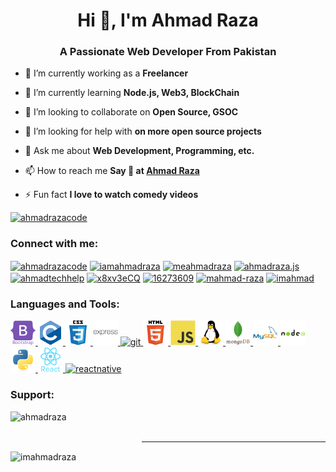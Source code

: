 <h1 align="center">Hi 👋, I'm Ahmad Raza</h1>
<h3 align="center">A Passionate Web Developer From Pakistan</h3>



- 🔭 I’m currently working as a **Freelancer**

- 🌱 I’m currently learning **Node.js, Web3, BlockChain**

- 👯 I’m looking to collaborate on **Open Source, GSOC**

- 🤝 I’m looking for help with **on more open source projects**

- 💬 Ask me about **Web Development, Programming, etc.**

- 📫 How to reach me **Say &#128075; at <a href="https://www.linkedin.com/in/iamahmadraza/" target="blank">Ahmad Raza</a>**

- ⚡ Fun fact **I love to watch comedy videos**

<p align="left"> <a href="https://twitter.com/ahmadrazacode" target="blank"><img src="https://img.shields.io/twitter/follow/ahmadrazacode?logo=twitter&style=for-the-badge" alt="ahmadrazacode" /></a> </p>


<h3 align="left">Connect with me:</h3>
<p align="left">
<a href="https://twitter.com/ahmadrazacode" target="blank"><img align="center" src="https://raw.githubusercontent.com/rahuldkjain/github-profile-readme-generator/master/src/images/icons/Social/twitter.svg" alt="ahmadrazacode" height="30" width="40" /></a>
<a href="https://linkedin.com/in/iamahmadraza" target="blank"><img align="center" src="https://raw.githubusercontent.com/rahuldkjain/github-profile-readme-generator/master/src/images/icons/Social/linked-in-alt.svg" alt="iamahmadraza" height="30" width="40" /></a>
<a href="https://fb.com/meahmadraza" target="blank"><img align="center" src="https://raw.githubusercontent.com/rahuldkjain/github-profile-readme-generator/master/src/images/icons/Social/facebook.svg" alt="meahmadraza" height="30" width="40" /></a>
<a href="https://instagram.com/ahmadraza.js" target="blank"><img align="center" src="https://raw.githubusercontent.com/rahuldkjain/github-profile-readme-generator/master/src/images/icons/Social/instagram.svg" alt="ahmadraza.js" height="30" width="40" /></a>
<a href="https://www.youtube.com/channel/UCQ4lCxOXPNuAWWEipGNx2zQ" target="blank"><img align="center" src="https://raw.githubusercontent.com/rahuldkjain/github-profile-readme-generator/master/src/images/icons/Social/youtube.svg" alt="ahmadtechhelp" height="30" width="40" /></a>
<a href="https://discord.gg/x8xv3eCQ" target="blank"><img align="center" src="https://raw.githubusercontent.com/rahuldkjain/github-profile-readme-generator/master/src/images/icons/Social/discord.svg" alt="x8xv3eCQ" height="30" width="40" /></a>
 <a href="https://stackoverflow.com/users/16273609" target="blank"><img align="center" src="https://raw.githubusercontent.com/rahuldkjain/github-profile-readme-generator/master/src/images/icons/Social/stack-overflow.svg" alt="16273609" height="30" width="40" /></a>
<a href="https://codepen.io/mahmad-raza" target="blank"><img align="center" src="https://raw.githubusercontent.com/rahuldkjain/github-profile-readme-generator/master/src/images/icons/Social/codepen.svg" alt="mahmad-raza" height="30" width="40" /></a>
<a href="https://dev.to/imahmad" target="blank"><img align="center" src="https://raw.githubusercontent.com/rahuldkjain/github-profile-readme-generator/master/src/images/icons/Social/devto.svg" alt="imahmad" height="30" width="40" /></a>
</p>
<h3 align="left">Languages and Tools:</h3>
<p align="left"> <a href="https://getbootstrap.com" target="_blank" rel="noreferrer"> <img src="https://raw.githubusercontent.com/devicons/devicon/master/icons/bootstrap/bootstrap-plain-wordmark.svg" alt="bootstrap" width="40" height="40"/> </a> <a href="https://www.cprogramming.com/" target="_blank" rel="noreferrer"> <img src="https://raw.githubusercontent.com/devicons/devicon/master/icons/c/c-original.svg" alt="c" width="40" height="40"/> </a> <a href="https://www.w3schools.com/css/" target="_blank" rel="noreferrer"> <img src="https://raw.githubusercontent.com/devicons/devicon/master/icons/css3/css3-original-wordmark.svg" alt="css3" width="40" height="40"/> </a> <a href="https://expressjs.com" target="_blank" rel="noreferrer"> <img src="https://raw.githubusercontent.com/devicons/devicon/master/icons/express/express-original-wordmark.svg" alt="express" width="40" height="40"/> </a> <a href="https://git-scm.com/" target="_blank" rel="noreferrer"> <img src="https://www.vectorlogo.zone/logos/git-scm/git-scm-icon.svg" alt="git" width="40" height="40"/> </a> <a href="https://www.w3.org/html/" target="_blank" rel="noreferrer"> <img src="https://raw.githubusercontent.com/devicons/devicon/master/icons/html5/html5-original-wordmark.svg" alt="html5" width="40" height="40"/> </a> <a href="https://developer.mozilla.org/en-US/docs/Web/JavaScript" target="_blank" rel="noreferrer"> <img src="https://raw.githubusercontent.com/devicons/devicon/master/icons/javascript/javascript-original.svg" alt="javascript" width="40" height="40"/> </a> <a href="https://www.linux.org/" target="_blank" rel="noreferrer"> <img src="https://raw.githubusercontent.com/devicons/devicon/master/icons/linux/linux-original.svg" alt="linux" width="40" height="40"/> </a> <a href="https://www.mongodb.com/" target="_blank" rel="noreferrer"> <img src="https://raw.githubusercontent.com/devicons/devicon/master/icons/mongodb/mongodb-original-wordmark.svg" alt="mongodb" width="40" height="40"/> </a> <a href="https://www.mysql.com/" target="_blank" rel="noreferrer"> <img src="https://raw.githubusercontent.com/devicons/devicon/master/icons/mysql/mysql-original-wordmark.svg" alt="mysql" width="40" height="40"/> </a> <a href="https://nodejs.org" target="_blank" rel="noreferrer"> <img src="https://raw.githubusercontent.com/devicons/devicon/master/icons/nodejs/nodejs-original-wordmark.svg" alt="nodejs" width="40" height="40"/> </a> <a href="https://www.python.org" target="_blank" rel="noreferrer"> <img src="https://raw.githubusercontent.com/devicons/devicon/master/icons/python/python-original.svg" alt="python" width="40" height="40"/> </a> <a href="https://reactjs.org/" target="_blank" rel="noreferrer"> <img src="https://raw.githubusercontent.com/devicons/devicon/master/icons/react/react-original-wordmark.svg" alt="react" width="40" height="40"/> </a> <a href="https://reactnative.dev/" target="_blank" rel="noreferrer"> <img src="https://reactnative.dev/img/header_logo.svg" alt="reactnative" width="40" height="40"/> </a> </p>

<h3 align="left">Support:</h3>
<p><a href="https://www.buymeacoffee.com/imahmadraza"> <img align="left" src="https://cdn.buymeacoffee.com/buttons/v2/default-yellow.png" height="50" width="210" alt="ahmadraza" /></a></p><br><br>
<hr>
<p><img align="center" src="https://github-readme-stats.vercel.app/api/top-langs?username=imahmadraza&show_icons=true&locale=en&layout=compact" alt="imahmadraza" /></p>
